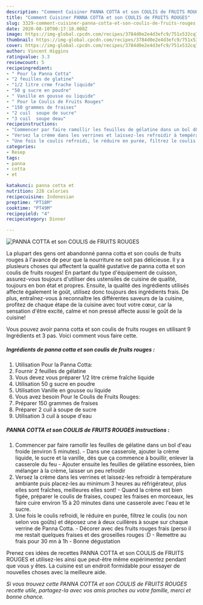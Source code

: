 ```yaml
---
description: "Comment Cuisiner PANNA COTTA et son COULIS de FRUITS ROUGES"
title: "Comment Cuisiner PANNA COTTA et son COULIS de FRUITS ROUGES"
slug: 3329-comment-cuisiner-panna-cotta-et-son-coulis-de-fruits-rouges
date: 2020-08-10T00:17:18.008Z
image: https://img-global.cpcdn.com/recipes/3784d0e2e4d3efc9/751x532cq70/panna-cotta-et-son-coulis-de-fruits-rouges-photo-principale-de-la-recette.jpg
thumbnail: https://img-global.cpcdn.com/recipes/3784d0e2e4d3efc9/751x532cq70/panna-cotta-et-son-coulis-de-fruits-rouges-photo-principale-de-la-recette.jpg
cover: https://img-global.cpcdn.com/recipes/3784d0e2e4d3efc9/751x532cq70/panna-cotta-et-son-coulis-de-fruits-rouges-photo-principale-de-la-recette.jpg
author: Vincent Higgins
ratingvalue: 3.3
reviewcount: 5
recipeingredient:
- " Pour la Panna Cotta"
- "2 feuilles de glatine"
- "1/2 litre crme frache liquide"
- "50 g sucre en poudre"
- " Vanille en gousse ou liquide"
- " Pour le Coulis de Fruits Rouges"
- "150 grammes de fraises"
- "2 cuil  soupe de sucre"
- "3 cuil  soupe deau"
recipeinstructions:
- "Commencer par faire ramollir les feuilles de gélatine dans un bol d&#39;eau froide (environ 5 minutes). Dans une casserole, ajouter la crème liquide, le sucre et la vanille, dès que ça commence à bouillir, enlever la casserole du feu  Ajouter ensuite les feuilles de gélatine essorées, bien mélanger à la crème, laisser un peu refroidir"
- "Versez la crème dans les verrines et laissez-les refroidir à température ambiante puis placez-les au minimum 3 heures au réfrigérateur, plus elles sont fraîches, meilleures elles sont! Quand la crème est bien figée, préparer le coulis de fraises, coupez les fraises en morceaux, les faire cuire environ 15 à 20 minutes dans une casserole avec l&#39;eau et le sucre."
- "Une fois le coulis refroidi, le réduire en purée, filtrez le coulis (ou non selon vos goûts) et déposez une à deux cuillères à soupe sur chaque verrine de Panna Cotta. Décorer avec des fruits rouges frais (perso il me restait quelques fraises et des groseilles rouges :D  Remettre au frais pour 30 mn à 1h Bonne dégustation"
categories:
- Resep
tags:
- panna
- cotta
- et

katakunci: panna cotta et 
nutrition: 228 calories
recipecuisine: Indonesian
preptime: "PT18M"
cooktime: "PT49M"
recipeyield: "4"
recipecategory: Dinner

---
```



![PANNA COTTA et son COULIS de FRUITS ROUGES](https://img-global.cpcdn.com/recipes/3784d0e2e4d3efc9/751x532cq70/panna-cotta-et-son-coulis-de-fruits-rouges-photo-principale-de-la-recette.jpg)

La plupart des gens ont abandonné panna cotta et son coulis de fruits rouges à l'avance de peur que la nourriture ne soit pas délicieuse. Il y a plusieurs choses qui affectent la qualité gustative de panna cotta et son coulis de fruits rouges! En partant du type d'équipement de cuisson, assurez-vous toujours d'utiliser des ustensiles de cuisine de qualité, toujours en bon état et propres. Ensuite, la qualité des ingrédients utilisés affecte également le goût, utilisez donc toujours des ingrédients frais. De plus, entraînez-vous à reconnaître les différentes saveurs de la cuisine, profitez de chaque étape de la cuisine avec tout votre cœur, car la sensation d'être excité, calme et non pressé affecte aussi le goût de la cuisine!

<!--inarticleads1-->

Vous pouvez avoir panna cotta et son coulis de fruits rouges en utilisant 9 Ingrédients et 3 pas. Voici comment vous faire cette.

##### Ingrédients de panna cotta et son coulis de fruits rouges :

1. Utilisation  Pour la Panna Cotta:
1. Fournir 2 feuilles de gélatine
1. Vous devez vous préparer 1/2 litre crème fraîche liquide
1. Utilisation 50 g sucre en poudre
1. Utilisation  Vanille en gousse ou liquide
1. Vous avez besoin  Pour le Coulis de Fruits Rouges:
1. Préparer 150 grammes de fraises
1. Préparer 2 cuil à soupe de sucre
1. Utilisation 3 cuil à soupe d&#39;eau




<!--inarticleads2-->

##### PANNA COTTA et son COULIS de FRUITS ROUGES instructions :

1. Commencer par faire ramollir les feuilles de gélatine dans un bol d&#39;eau froide (environ 5 minutes). - Dans une casserole, ajouter la crème liquide, le sucre et la vanille, dès que ça commence à bouillir, enlever la casserole du feu  - Ajouter ensuite les feuilles de gélatine essorées, bien mélanger à la crème, laisser un peu refroidir
1. Versez la crème dans les verrines et laissez-les refroidir à température ambiante puis placez-les au minimum 3 heures au réfrigérateur, plus elles sont fraîches, meilleures elles sont! - Quand la crème est bien figée, préparer le coulis de fraises, coupez les fraises en morceaux, les faire cuire environ 15 à 20 minutes dans une casserole avec l&#39;eau et le sucre.
1. Une fois le coulis refroidi, le réduire en purée, filtrez le coulis (ou non selon vos goûts) et déposez une à deux cuillères à soupe sur chaque verrine de Panna Cotta. - Décorer avec des fruits rouges frais (perso il me restait quelques fraises et des groseilles rouges :D  - Remettre au frais pour 30 mn à 1h - Bonne dégustation




<!--inarticleads1-->

<p>
Prenez ces idées de recettes PANNA COTTA et son COULIS de FRUITS ROUGES et utilisez-les ainsi que peut-être même expérimentez pendant que vous y êtes. La cuisine est un endroit formidable pour essayer de nouvelles choses avec la meilleure aide.
</p>

<p>
<i>Si vous trouvez cette PANNA COTTA et son COULIS de FRUITS ROUGES recette utile, partagez-la avec vos amis proches ou votre famille, merci et bonne chance.</i>
</p>
